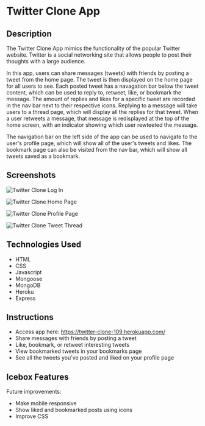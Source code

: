 # Twitter Clone App

## Description
The Twitter Clone App mimics the functionality of the popular Twitter website. Twitter is a social networking site that allows people to post their thoughts with a large audience. 

In this app, users can share messages (tweets) with friends by posting a tweet from the home page. The tweet is then displayed on the home page for all users to see. Each posted tweet has a navagation bar below the tweet content, which can be used to reply to, retweet, like, or bookmark the message. The amount of replies and likes for a specific tweet are recorded in the nav bar next to their respective icons. Replying to a message will take users to a thread page, which will display all the replies for that tweet. When a user retweets a message, that message is redisplayed at the top of the home screen, with an indicator showing which user rewteeted the message.

The navigation bar on the left side of the app can be used to navigate to the user's profile page, which will show all of the user's tweets and likes. The bookmark page can also be visited from the nav bar, which will show all tweets saved as a bookmark.

## Screenshots
![Twitter Clone Log In](https://i.imgur.com/vBtWBty.png)

![Twitter Clone Home Page](https://i.imgur.com/gKPUpSO.png)

![Twitter Clone Profile Page](https://i.imgur.com/YyJ88RA.png)

![Twitter Clone Tweet Thread](https://i.imgur.com/WdkNCxv.png)

## Technologies Used
- HTML
- CSS
- Javascript
- Mongoose
- MongoDB
- Heroku
- Express

## Instructions
- Access app here: https://twitter-clone-109.herokuapp.com/
- Share messages with friends by posting a tweet
- Like, bookmark, or retweet interesting tweets
- View bookmarked tweets in your bookmarks page
- See all the tweets you've posted and liked on your profile page

## Icebox Features
Future improvements:
- Make mobile responsive
- Show liked and bookmarked posts using icons
- Improve CSS 